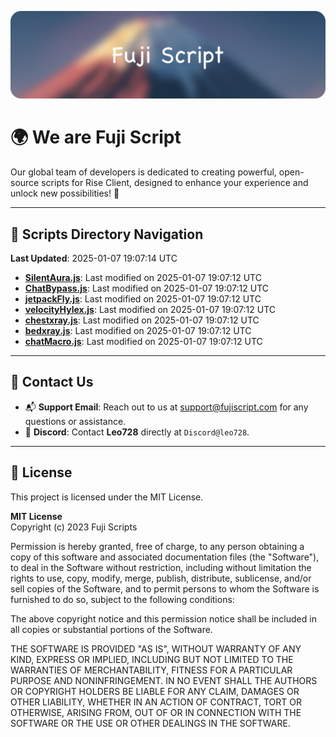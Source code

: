 ![Banner](.github/b.webp)

# 🌍 **We are Fuji Script**

Our global team of developers is dedicated to creating powerful, open-source scripts for Rise Client, designed to enhance your experience and unlock new possibilities! 🌟

---
<!-- SCRIPTS_NAVIGATION_START -->
## 📂 **Scripts Directory Navigation**

**Last Updated**: 2025-01-07 19:07:14 UTC

- **[SilentAura.js](scripts/SilentAura.js)**: Last modified on 2025-01-07 19:07:12 UTC
- **[ChatBypass.js](scripts/ChatBypass.js)**: Last modified on 2025-01-07 19:07:12 UTC
- **[jetpackFly.js](scripts/jetpackFly.js)**: Last modified on 2025-01-07 19:07:12 UTC
- **[velocityHylex.js](scripts/velocityHylex.js)**: Last modified on 2025-01-07 19:07:12 UTC
- **[chestxray.js](scripts/chestxray.js)**: Last modified on 2025-01-07 19:07:12 UTC
- **[bedxray.js](scripts/bedxray.js)**: Last modified on 2025-01-07 19:07:12 UTC
- **[chatMacro.js](scripts/chatMacro.js)**: Last modified on 2025-01-07 19:07:12 UTC

<!-- SCRIPTS_NAVIGATION_END -->

---

## 💬 **Contact Us**  
- 📬 **Support Email**: Reach out to us at [support@fujiscript.com](mailto:support@fujiscript.com) for any questions or assistance.  
- 💬 **Discord**: Contact **Leo728** directly at `Discord@leo728`.

---

## 📜 **License**

This project is licensed under the MIT License.  

**MIT License**  
Copyright (c) 2023 Fuji Scripts  

Permission is hereby granted, free of charge, to any person obtaining a copy of this software and associated documentation files (the "Software"), to deal in the Software without restriction, including without limitation the rights to use, copy, modify, merge, publish, distribute, sublicense, and/or sell copies of the Software, and to permit persons to whom the Software is furnished to do so, subject to the following conditions:  

The above copyright notice and this permission notice shall be included in all copies or substantial portions of the Software.  

THE SOFTWARE IS PROVIDED "AS IS", WITHOUT WARRANTY OF ANY KIND, EXPRESS OR IMPLIED, INCLUDING BUT NOT LIMITED TO THE WARRANTIES OF MERCHANTABILITY, FITNESS FOR A PARTICULAR PURPOSE AND NONINFRINGEMENT. IN NO EVENT SHALL THE AUTHORS OR COPYRIGHT HOLDERS BE LIABLE FOR ANY CLAIM, DAMAGES OR OTHER LIABILITY, WHETHER IN AN ACTION OF CONTRACT, TORT OR OTHERWISE, ARISING FROM, OUT OF OR IN CONNECTION WITH THE SOFTWARE OR THE USE OR OTHER DEALINGS IN THE SOFTWARE.  

